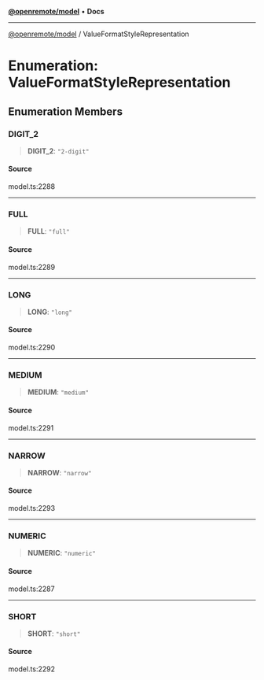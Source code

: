 [**@openremote/model**](../README.md) • **Docs**

***

[@openremote/model](../globals.md) / ValueFormatStyleRepresentation

# Enumeration: ValueFormatStyleRepresentation

## Enumeration Members

### DIGIT\_2

> **DIGIT\_2**: `"2-digit"`

#### Source

model.ts:2288

***

### FULL

> **FULL**: `"full"`

#### Source

model.ts:2289

***

### LONG

> **LONG**: `"long"`

#### Source

model.ts:2290

***

### MEDIUM

> **MEDIUM**: `"medium"`

#### Source

model.ts:2291

***

### NARROW

> **NARROW**: `"narrow"`

#### Source

model.ts:2293

***

### NUMERIC

> **NUMERIC**: `"numeric"`

#### Source

model.ts:2287

***

### SHORT

> **SHORT**: `"short"`

#### Source

model.ts:2292
